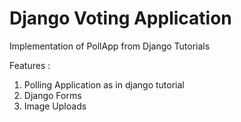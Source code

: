 # Django Voting Application
Implementation of PollApp from Django Tutorials  

Features :
1. Polling Application as in django tutorial
2. Django Forms
3. Image Uploads 
